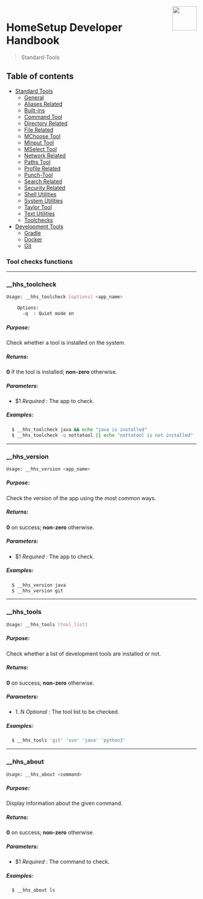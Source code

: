 <img src="https://iili.io/HvtxC1S.png" width="64" height="64" align="right" />

# HomeSetup Developer Handbook
>
> Standard-Tools

## Table of contents

<!-- toc -->
- [Standard Tools](../../functions.md#standard-tools)
  * [General](general.md#general-functions)
  * [Aliases Related](aliases-related.md#aliases-related-functions)
  * [Built-ins](built-ins.md#built-ins-functions)
  * [Command Tool](command-tool.md#command-tool)
  * [Directory Related](directory-related.md#directory-related-functions)
  * [File Related](file-related.md#file-related-functions)
  * [MChoose Tool](clitt.md#mchoose-tool)
  * [MInput Tool](clitt.md#minput-tool)
  * [MSelect Tool](clitt.md#mselect-tool)
  * [Network Related](network-related.md#network-related-functions)
  * [Paths Tool](paths-tool.md#paths-tool)
  * [Profile Related](profile-related.md#profile-related-functions)
  * [Punch-Tool](punch-tool.md#punch-tool)
  * [Search Related](search-related.md#search-related-functions)
  * [Security Related](security-related.md#security-related-functions)
  * [Shell Utilities](shell-utilities.md#shell-utilities)
  * [System Utilities](system-utilities.md#system-utilities)
  * [Taylor Tool](taylor-tool.md#taylor-tool)
  * [Text Utilities](text-utilities.md#text-utilities)
  * [Toolchecks](toolchecks.md#tool-checks-functions)
- [Development Tools](../../functions.md#development-tools)
  * [Gradle](../dev-tools/gradle-tools.md#gradle-functions)
  * [Docker](../dev-tools/docker-tools.md#docker-functions)
  * [Git](../dev-tools/git-tools.md#git-functions)
<!-- tocstop -->


### Tool checks functions

------
### __hhs_toolcheck

```bash
Usage: __hhs_toolcheck [options] <app_name>

    Options:
      -q  : Quiet mode on
```

##### **Purpose**:

Check whether a tool is installed on the system.

##### **Returns**:

**0** if the tool is installed; **non-zero** otherwise.

##### **Parameters**:

  - $1 _Required_ : The app to check.

##### **Examples:**

```bash
  $ __hhs_toolcheck java && echo "java is installed"
  $ __hhs_toolcheck -q nottatool || echo "nottatool is not installed"
```

------
### __hhs_version

```bash
Usage: __hhs_version <app_name>
```

##### **Purpose**:

Check the version of the app using the most common ways.

##### **Returns**:

**0** on success; **non-zero** otherwise.

##### **Parameters**:

  - $1 _Required_ : The app to check.

##### **Examples:**

```bash
  $ __hhs_version java
  $ __hhs_version git
```

------
### __hhs_tools

```bash
Usage: __hhs_tools [tool_list]
```

##### **Purpose**:

Check whether a list of development tools are installed or not.

##### **Returns**:

**0** on success; **non-zero** otherwise.

##### **Parameters**:

  - $1..$N _Optional_ : The tool list to be checked.

##### **Examples:**

```bash
  $ __hhs_tools 'git' 'svn' 'java' 'python3'
```

------
### __hhs_about

```bash
Usage: __hhs_about <command>
```

##### **Purpose**:

Display information about the given command.

##### **Returns**:

**0** on success; **non-zero** otherwise.

##### **Parameters**:

  - $1 _Required_ : The command to check.

##### **Examples:**

```bash
  $ __hhs_about ls
```

